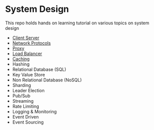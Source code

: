 # System Design
This repo holds hands on learning tutorial on various topics on system design
- [Client Server](client-server/README.md)
- [Network Protocols](network-protocols/README.md)
- [Proxy](proxy/README.md)
- [Load Balancer](load-balancer/README.md)
- [Caching](caching/README.md)
- Hashing
- Relational Database (SQL)
- Key Value Store
- Non Relational Database (NoSQL)
- Sharding
- Leader Election
- Pub/Sub
- Streaming
- Rate Limiting
- Logging & Monitoring
- Event Driven
- Event Sourcing
